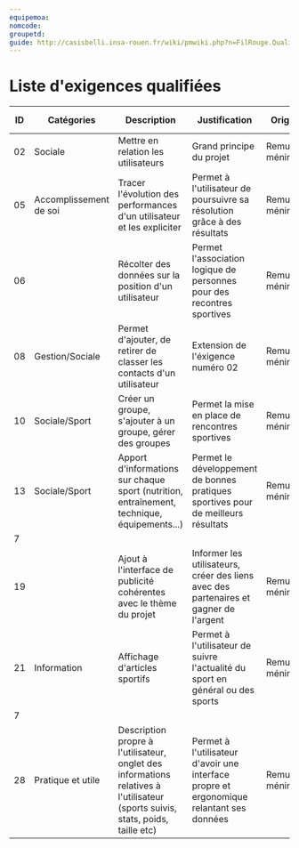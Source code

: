 ```yaml
---
equipemoa: 
nomcode: 
groupetd: 
guide: http://casisbelli.insa-rouen.fr/wiki/pmwiki.php?n=FilRouge.QualifierExigence
---
```

# Liste d'exigences qualifiées

| ID 	| Catégories 	| Description 	| Justification 	| Origine 	| Critères de satisfaction 	| Contentement MOA 	| Mécontentement MOA 	| Exigences Dépendantes 	| Exigences conflictuelles 	|
|----	|------------	|-------------	|---------------	|---------	|--------------------------	|------------------	|--------------------	|-----------------------	|--------------------------	|
|  02  	|      Sociale      	|      Mettre en relation les utilisateurs       	|       Grand principe du projet       	|       Remue-méninges   	|                   	|                  	|                    	|                       	|                          	|
|  05 	|      Accomplissement de soi      	|        Tracer l'évolution des performances d'un utilisateur et les expliciter    	|    Permet à l'utilisateur de poursuivre sa résolution grâce à des résultats           	|     Remue-méninges    	|                          	|                  	|                    	|                       	|                          	|
|  06 	|           	|        Récolter des données sur la position d'un utilisateur    	|   Permet l'association logique de personnes pour des recontres sportives     |      Remue-méninges   	|                          	|                  	|                    	|                       	|                          	|
|   08 	|     Gestion/Sociale       	|       Permet d'ajouter, de retirer de classer les contacts d'un utilisateur      	|             Extension de l'éxigence numéro 02 	|    Remue-méninges     	|                          	|                  	|                    	|                       	|                          	|
|   10 	|       Sociale/Sport     	|       Créer un groupe, s'ajouter à un groupe, gérer des groupes     	|    Permet la mise en place de rencontres sportives       	|     Remue-méninges    	|                          	|                  	|                    	|                       	|                          	|
|   13 	|      Sociale/Sport      	|       Apport d'informations sur chaque sport (nutrition, entraînement, technique, équipements...)      	|       Permet le développement de bonnes pratiques sportives pour de meilleurs résultats       	|      Remue-méninges   	|                          	|                  	|                    	|                       	|                          	|
|    7	|            	|             	|               	|         	|                          	|                  	|                    	|                       	|                          	|
|   19 	|            	|      Ajout à l'interface de publicité cohérentes avec le thème du projet       	|           Informer les utilisateurs, créer des liens avec des partenaires et gagner de l'argent    	|    Remue-méninges     	|                          	|                  	|                    	|                       	|                          	|
|    21	|       Information     	|       Affichage d'articles sportifs      	|        Permet à l'utilisateur de suivre l'actualité du sport en général ou des sports       	|      Remue-méninges   	|                          	|                  	|                    	|                       	|                          	|
|    7	|            	|             	|               	|         	|                          	|                  	|                    	|                       	|                          	|
|    28	|      Pratique et utile      	|        Description propre à l'utilisateur, onglet des informations relatives à l'utilisateur (sports suivis, stats, poids, taille etc)    	|        Permet à l'utilisateur d'avoir une interface propre et ergonomique relantant ses données       	|     Remue-méninges    	|                          	|                  	|                    	|                       	|                          	|
